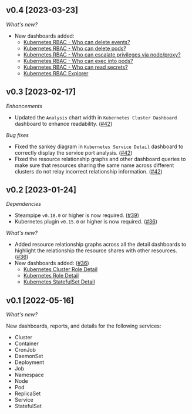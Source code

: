 ## v0.4 [2023-03-23]

_What's new?_

- New dashboards added:
  - [Kubernetes RBAC - Who can delete events?](https://hub.steampipe.io/mods/turbot/kubernetes_insights/dashboards/dashboard.rbac_event_delete_report)
  - [Kubernetes RBAC - Who can delete pods?](https://hub.steampipe.io/mods/turbot/kubernetes_insights/dashboards/dashboard.rbac_pod_delete_report)
  - [Kubernetes RBAC - Who can escalate privileges via node/proxy?](https://hub.steampipe.io/mods/turbot/kubernetes_insights/dashboards/dashboard.rbac_nodes_proxy_escalate_report)
  - [Kubernetes RBAC - Who can exec into pods?](https://hub.steampipe.io/mods/turbot/kubernetes_insights/dashboards/dashboard.rbac_pod_exec_report)
  - [Kubernetes RBAC - Who can read secrets?](https://hub.steampipe.io/mods/turbot/kubernetes_insights/dashboards/dashboard.rbac_secret_read_report)
  - [Kubernetes RBAC Explorer](https://hub.steampipe.io/mods/turbot/kubernetes_insights/dashboards/dashboard.rbac_explorer)

## v0.3 [2023-02-17]

_Enhancements_

- Updated the `Analysis` chart width in `Kubernetes Cluster Dashboard` dashboard to enhance readability. ([#42](https://github.com/turbot/steampipe-mod-kubernetes-insights/pull/42))

_Bug fixes_

- Fixed the sankey diagram in `Kubernetes Service Detail` dashboard to correctly display the service port analysis. ([#42](https://github.com/turbot/steampipe-mod-kubernetes-insights/pull/42))
- Fixed the resource relationship graphs and other dashboard queries to make sure that resources sharing the same name across different clusters do not relay incorrect relationship information. ([#42](https://github.com/turbot/steampipe-mod-kubernetes-insights/pull/42))

## v0.2 [2023-01-24]

_Dependencies_

- Steampipe `v0.18.0` or higher is now required. ([#39](https://github.com/turbot/steampipe-mod-kubernetes-insights/pull/39))
- Kubernetes plugin `v0.15.0` or higher is now required. ([#36](https://github.com/turbot/steampipe-mod-kubernetes-insights/pull/36))

_What's new?_

- Added resource relationship graphs across all the detail dashboards to highlight the relationship the resource shares with other resources. ([#36](https://github.com/turbot/steampipe-mod-kubernetes-insights/pull/36))
- New dashboards added: ([#36](https://github.com/turbot/steampipe-mod-kubernetes-insights/pull/36))
  - [Kubernetes Cluster Role Detail](https://hub.steampipe.io/mods/turbot/kubernetes_insights/dashboards/dashboard.cluster_role_detail) 
  - [Kubernetes Role Detail](https://hub.steampipe.io/mods/turbot/kubernetes_insights/dashboards/dashboard.role_detail) 
  - [Kubernetes StatefulSet Detail](https://hub.steampipe.io/mods/turbot/kubernetes_insights/dashboards/dashboard.statefulset_detail)

## v0.1 [2022-05-16]

_What's new?_

New dashboards, reports, and details for the following services:
- Cluster
- Container
- CronJob
- DaemonSet
- Deployment
- Job
- Namespace
- Node
- Pod
- ReplicaSet
- Service
- StatefulSet

